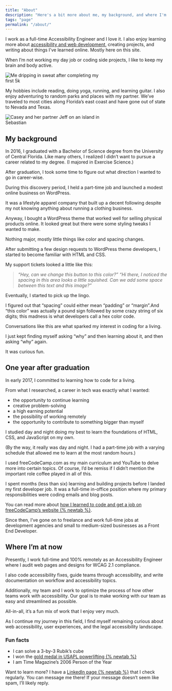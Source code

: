 ```yaml
---
title: "About"
description: "Here's a bit more about me, my background, and where I'm at now."
tags: "page"
permalink: "/about/"
---
```


I work as a full-time Accessibility Engineer and I love it. I also enjoy learning more about [accessibility and web development](/certifications/), creating projects, and writing about things I’ve learned online. Mostly here on this site.

When I’m not working my day job or coding side projects, I like to keep my brain and body active.

<img src="/img/casey-about.webp" alt="Me dripping in sweat after completing my first 5k" style="max-width: 300px">

My hobbies include reading, doing yoga, running, and learning guitar. I also enjoy adventuring to random parks and places with my partner. We’ve traveled to most cities along Florida’s east coast and have gone out of state to Nevada and Texas.

<img src="/img/casey-and-jeff-sebastian.webp" alt="Casey and her partner Jeff on an island in Sebastian" style="max-width: 300px">

## My background

In 2016, I graduated with a Bachelor of Science degree from the University of Central Florida. Like many others, I realized I didn’t want to pursue a career related to my degree. (I majored in Exercise Science.)

After graduation, I took some time to figure out what direction I wanted to go in career-wise.

During this discovery period, I held a part-time job and launched a modest online business on WordPress.

It was a lifestyle apparel company that built up a decent following despite my not knowing anything about running a clothing business.

Anyway, I bought a WordPress theme that worked well for selling physical products online. It looked great but there were some styling tweaks I wanted to make.

Nothing major, mostly little things like color and spacing changes.

After submitting a few design requests to WordPress theme developers, I started to become familiar with HTML and CSS.

My support tickets looked a little like this:

> <i>“Hey, can we change this button to this color?”<span class="mb-4 block"></span>
> “Hi there, I noticed the spacing in this area looks a little squished. Can we add some space between this text and this image?”</i>

Eventually, I started to pick up the lingo.

I figured out that “spacing” could either mean “padding” or “margin”.And “this color” was actually a pound sign followed by some crazy string of six digits; this madness is what developers call a hex color code.

Conversations like this are what sparked my interest in coding for a living.

I just kept finding myself asking “why” and then learning about it, and then asking “why” again.

It was curious fun.

## One year after graduation

In early 2017, I committed to learning how to code for a living.

From what I researched, a career in tech was exactly what I wanted:

- the opportunity to continue learning
- creative problem-solving
- a high earning potential
- the possibility of working remotely
- the opportunity to contribute to something bigger than myself

I studied day and night doing my best to learn the foundations of HTML, CSS, and JavaScript on my own.

(By the way, it really was day and night. I had a part-time job with a varying schedule that allowed me to learn at the most random hours.)

I used freeCodeCamp.com as my main curriculum and YouTube to delve more into certain topics. Of course, I’d be remiss if I didn’t mention the important role coffee played in all of this.

I spent months (less than six) learning and building projects before I landed my first developer job. It was a full-time in-office position where my primary responsibilities were coding emails and blog posts.

You can read more about <a href="https://forum.freecodecamp.org/t/how-i-learned-to-code-and-got-my-first-developer-job-and-how-i-m-progressing-now/475142" target="_blank">how I learned to code and get a job on freeCodeCamp’s website {% newtab %}</a>.

Since then, I’ve gone on to freelance and work full-time jobs at development agencies and small to medium-sized businesses as a Front End Developer.

## Where I’m at now

Presently, I work full-time and 100% remotely as an Accessibility Engineer where I audit web pages and designs for WCAG 2.1 compliance.

I also code accessibility fixes, guide teams through accessibility, and write documentation on workflow and accessibility topics.

Additionally, my team and I work to optimize the process of how other teams work with accessibility. Our goal is to make working with our team as easy and streamlined as possible.

All-in-all, it’s a fun mix of work that I enjoy very much.

As I continue my journey in this field, I find myself remaining curious about web accessibility, user experiences, and the legal accessibility landscape.

### Fun facts

- I can solve a 3-by-3 Rubik’s cube
- I won the <a href="/img/powerlifting.pdf" target="_blank">gold medal in USAPL powerlifting {% newtab %}</a>
- I am Time Magazine’s 2006 Person of the Year

Want to learn more? I have a <a href="https://www.linkedin.com/in/caseyocampo/" target="_blank">LinkedIn page {% newtab %}</a> that I check regularly. You can message me there! If your message doesn’t seem like spam, I’ll likely reply.

